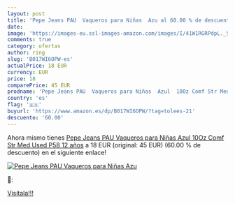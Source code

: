 ```yaml
---
layout: post
title: 'Pepe Jeans PAU  Vaqueros para Niñas  Azu al 60.00 % de descuento'
date: 
image: 'https://images-eu.ssl-images-amazon.com/images/I/41W1RGRPdpL._SL200_.jpg'
comments: true
category: ofertas
author: ring
slug: 'B017WI6OPW-es'
actualPrice: 18 EUR
currency: EUR
price: 18
comparePrice: 45 EUR
prodname: 'Pepe Jeans PAU  Vaqueros para Niñas  Azul  10Oz Comf Str Med Used P58  12 años'
country: 'es'
flag: '🇪🇸'
buyurl: 'https://www.amazon.es/dp/B017WI6OPW/?tag=tolees-21'
descuento: '60.00'
---
```


Ahora mismo tienes [Pepe Jeans PAU  Vaqueros para Niñas  Azul  10Oz Comf Str Med Used P58  12 años](https://www.amazon.es/dp/B017WI6OPW/?tag=tolees-21) a 18 EUR (original: 45 EUR) (60.00 %  de descuento) en el siguiente enlace!

[![Pepe Jeans PAU  Vaqueros para Niñas  Azu](https://images-eu.ssl-images-amazon.com/images/I/41W1RGRPdpL._SL200_.jpg)](https://www.amazon.es/dp/B017WI6OPW/?tag=tolees-21)

🔎:


[Visítala!!!](https://www.amazon.es/dp/B017WI6OPW/?tag=tolees-21)
